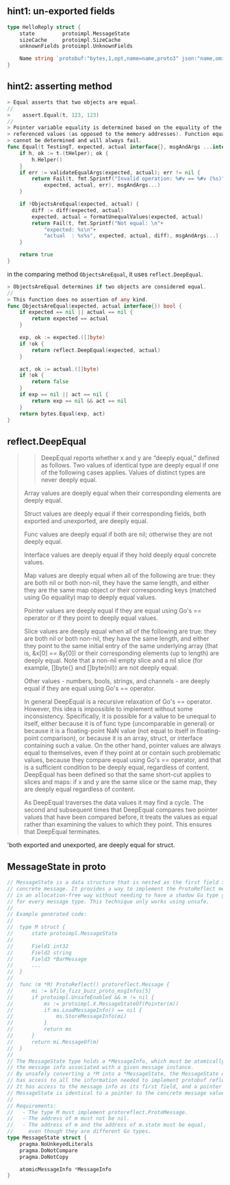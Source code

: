 ## hint1: un-exported fields

``` go
type HelloReply struct {
	state         protoimpl.MessageState
	sizeCache     protoimpl.SizeCache
	unknownFields protoimpl.UnknownFields

	Name string `protobuf:"bytes,1,opt,name=name,proto3" json:"name,omitempty"`
}
```

## hint2: asserting method

``` go
> Equal asserts that two objects are equal.
//
>    assert.Equal(t, 123, 123)
//
> Pointer variable equality is determined based on the equality of the
> referenced values (as opposed to the memory addresses). Function equality
> cannot be determined and will always fail.
func Equal(t TestingT, expected, actual interface{}, msgAndArgs ...interface{}) bool {
	if h, ok := t.(tHelper); ok {
		h.Helper()
	}
	if err := validateEqualArgs(expected, actual); err != nil {
		return Fail(t, fmt.Sprintf("Invalid operation: %#v == %#v (%s)",
			expected, actual, err), msgAndArgs...)
	}

	if !ObjectsAreEqual(expected, actual) {
		diff := diff(expected, actual)
		expected, actual = formatUnequalValues(expected, actual)
		return Fail(t, fmt.Sprintf("Not equal: \n"+
			"expected: %s\n"+
			"actual  : %s%s", expected, actual, diff), msgAndArgs...)
	}

	return true
}
```

in the comparing method `ObjectsAreEqual`, it uses `reflect.DeepEqual`.

``` go
> ObjectsAreEqual determines if two objects are considered equal.
//
> This function does no assertion of any kind.
func ObjectsAreEqual(expected, actual interface{}) bool {
	if expected == nil || actual == nil {
		return expected == actual
	}

	exp, ok := expected.([]byte)
	if !ok {
		return reflect.DeepEqual(expected, actual)
	}

	act, ok := actual.([]byte)
	if !ok {
		return false
	}
	if exp == nil || act == nil {
		return exp == nil && act == nil
	}
	return bytes.Equal(exp, act)
}
```

## reflect.DeepEqual

> > DeepEqual reports whether x and y are “deeply equal,” defined as follows.
> Two values of identical type are deeply equal if one of the following cases applies.
> Values of distinct types are never deeply equal.
>
> Array values are deeply equal when their corresponding elements are deeply equal.
>
> Struct values are deeply equal if their corresponding fields,
> both exported and unexported, are deeply equal.
>
> Func values are deeply equal if both are nil; otherwise they are not deeply equal.
>
> Interface values are deeply equal if they hold deeply equal concrete values.
>
> Map values are deeply equal when all of the following are true:
> they are both nil or both non-nil, they have the same length,
> and either they are the same map object or their corresponding keys
> (matched using Go equality) map to deeply equal values.
>
> Pointer values are deeply equal if they are equal using Go's == operator
> or if they point to deeply equal values.
>
> Slice values are deeply equal when all of the following are true:
> they are both nil or both non-nil, they have the same length,
> and either they point to the same initial entry of the same underlying array
> (that is, &x[0] == &y[0]) or their corresponding elements (up to length) are deeply equal.
> Note that a non-nil empty slice and a nil slice (for example, []byte{} and []byte(nil))
> are not deeply equal.
>
> Other values - numbers, bools, strings, and channels - are deeply equal
> if they are equal using Go's == operator.
>
> In general DeepEqual is a recursive relaxation of Go's == operator.
> However, this idea is impossible to implement without some inconsistency.
> Specifically, it is possible for a value to be unequal to itself,
> either because it is of func type (uncomparable in general)
> or because it is a floating-point NaN value (not equal to itself in floating-point comparison),
> or because it is an array, struct, or interface containing
> such a value.
> On the other hand, pointer values are always equal to themselves,
> even if they point at or contain such problematic values,
> because they compare equal using Go's == operator, and that
> is a sufficient condition to be deeply equal, regardless of content.
> DeepEqual has been defined so that the same short-cut applies
> to slices and maps: if x and y are the same slice or the same map,
> they are deeply equal regardless of content.
>
> As DeepEqual traverses the data values it may find a cycle. The
> second and subsequent times that DeepEqual compares two pointer
> values that have been compared before, it treats the values as
> equal rather than examining the values to which they point.
> This ensures that DeepEqual terminates.

'both exported and unexported, are deeply equal for struct.

## MessageState in proto

``` go
// MessageState is a data structure that is nested as the first field in a
// concrete message. It provides a way to implement the ProtoReflect method
// in an allocation-free way without needing to have a shadow Go type generated
// for every message type. This technique only works using unsafe.
//
// Example generated code:
//
//	type M struct {
//		state protoimpl.MessageState
//
//		Field1 int32
//		Field2 string
//		Field3 *BarMessage
//		...
//	}
//
//	func (m *M) ProtoReflect() protoreflect.Message {
//		mi := &file_fizz_buzz_proto_msgInfos[5]
//		if protoimpl.UnsafeEnabled && m != nil {
//			ms := protoimpl.X.MessageStateOf(Pointer(m))
//			if ms.LoadMessageInfo() == nil {
//				ms.StoreMessageInfo(mi)
//			}
//			return ms
//		}
//		return mi.MessageOf(m)
//	}
//
// The MessageState type holds a *MessageInfo, which must be atomically set to
// the message info associated with a given message instance.
// By unsafely converting a *M into a *MessageState, the MessageState object
// has access to all the information needed to implement protobuf reflection.
// It has access to the message info as its first field, and a pointer to the
// MessageState is identical to a pointer to the concrete message value.
//
// Requirements:
//   - The type M must implement protoreflect.ProtoMessage.
//   - The address of m must not be nil.
//   - The address of m and the address of m.state must be equal,
//     even though they are different Go types.
type MessageState struct {
	pragma.NoUnkeyedLiterals
	pragma.DoNotCompare
	pragma.DoNotCopy

	atomicMessageInfo *MessageInfo
}
```

